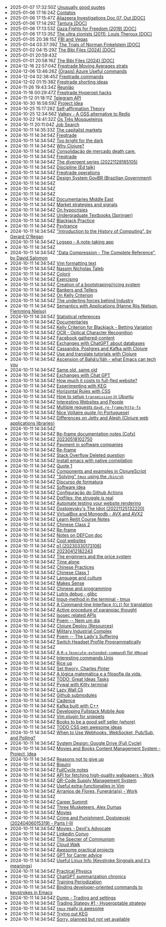 * 2025-01-07 17:32:50Z [Unusually good quotes](../88)
* 2025-01-06 17:16:24Z [Contatos](../96)
* 2025-01-06 17:15:47Z [Aljazeera Investigations Doc 07, Out [DOC]](../112)
* 2025-01-06 17:14:29Z [Tantura [DOC]](../160)
* 2025-01-06 17:13:53Z [Gaza Fights for Freedom (2019) [DOC]](../162)
* 2025-01-06 17:13:35Z [The ultra zionists (2011), Louis Theroux [DOC]](../161)
* 2025-01-05 20:38:15Z [FBI and Vegas](../170)
* 2025-01-04 03:37:39Z [The Trials of Norman Finkelstein [DOC]](../169)
* 2025-01-02 04:15:29Z [The Bibi Files (2024) [DOC]](../168)
* 2025-01-01 20:59:43Z [](../164)
* 2025-01-01 20:58:16Z [The Bibi Files (2024) [DOC]](../163)
* 2024-12-16 22:57:04Z [Freqtrade Moving Averages strats](../159)
* 2024-12-06 13:46:26Z [(Orasis) Azure Useful commands](../144)
* 2024-12-04 02:38:45Z [Freqtrade commands](../157)
* 2024-12-02 01:15:38Z [Freqtrade shorting ideas](../158)
* 2024-11-26 19:43:34Z [Reunião](../156)
* 2024-11-16 00:29:47Z [Freqtrade Hyperopt hacks](../155)
* 2024-11-12 01:18:11Z [Telegram API](../154)
* 2024-10-30 16:58:59Z [Project Idea](../153)
* 2024-10-25 15:17:28Z [Self-affirmation Theory](../152)
* 2024-10-25 12:34:56Z [Valkey - A OSS alternative to Redis](../151)
* 2024-10-22 14:41:32Z [Os Três Mosqueteiros ](../150)
* 2024-10-11 20:11:04Z [Job Search](../111)
* 2024-10-11 14:35:33Z [The capitalist markets](../34)
* 2024-10-11 14:34:54Z [Freqtrade](../91)
* 2024-10-11 14:34:54Z [Too bright for the dark](../85)
* 2024-10-11 14:34:54Z [Why Clojure?](../86)
* 2024-10-11 14:34:54Z [Consolidação de mercado death care.](../87)
* 2024-10-11 14:34:54Z [Freqtrade](../89)
* 2024-10-11 14:34:54Z [The divergent series (20221128185105)](../9)
* 2024-10-11 14:34:54Z [Discipline (Ed talk)](../90)
* 2024-10-11 14:34:54Z [Freqtrade operations](../92)
* 2024-10-11 14:34:54Z [Design System GovBR (Brazilian Government)](../93)
* 2024-10-11 14:34:54Z [](../94)
* 2024-10-11 14:34:54Z [](../95)
* 2024-10-11 14:34:54Z [](../97)
* 2024-10-11 14:34:54Z [Documentaries Middle East](../98)
* 2024-10-11 14:34:54Z [Market strategies and signals](../99)
* 2024-10-11 14:34:54Z [On hypocrisies](../79)
* 2024-10-11 14:34:54Z [Undergraduate Textbooks (Springer)](../68)
* 2024-10-11 14:34:54Z [Blackjack Practice](../75)
* 2024-10-11 14:34:54Z [Psytrance ](../74)
* 2024-10-11 14:34:54Z ["Introduction to the History of Computing", by Gerard O'Regan](../73)
* 2024-10-11 14:34:54Z [Logseq - A note-taking app](../72)
* 2024-10-11 14:34:54Z [](../71)
* 2024-10-11 14:34:54Z ["Data Compression - The Complete Reference", by David Salomon](../70)
* 2024-10-11 14:34:54Z [Vim formatting text](../7)
* 2024-10-11 14:34:54Z [Nassim Nicholas Taleb](../84)
* 2024-10-11 14:34:54Z [Colorir](../83)
* 2024-10-11 14:34:54Z [Exercising](../82)
* 2024-10-11 14:34:54Z [Creation of a bootstraping/ricing system](../67)
* 2024-10-11 14:34:54Z [Bankers and Tellers](../81)
* 2024-10-11 14:34:54Z [On Kelly Criterion](../80)
* 2024-10-11 14:34:54Z [The underling forces behind Industry](../8)
* 2024-10-11 14:34:54Z [Semantics with Applications (Hanne Riis Nielson, Flemming Nielso)](../69)
* 2024-10-11 14:34:54Z [Statistical references](../78)
* 2024-10-11 14:34:54Z [Documentaries](../77)
* 2024-10-11 14:34:54Z [Kelly Criterion for Blackjack - Betting Variation](../76)
* 2024-10-11 14:34:54Z [OCR - Optical Character Recognition](../66)
* 2024-10-11 14:34:54Z [Facebook gathered-content](../6)
* 2024-10-11 14:34:54Z [Exchanges with ChatGPT about databases](../60)
* 2024-10-11 14:34:54Z [Cassandra, Postgres and Kafka with Clojure](../61)
* 2024-10-11 14:34:54Z [Use and translate tutorials with Clojure](../62)
* 2024-10-11 14:34:54Z [Ascension of Bahá’u’lláh - what Emacs can tech you](../63)
* 2024-10-11 14:34:54Z [Same old, same old](../64)
* 2024-10-11 14:34:54Z [Exchanges with Chat GPT](../59)
* 2024-10-11 14:34:54Z [How much it costs to full-fled website?](../52)
* 2024-10-11 14:34:54Z [Experimenting with KEG](../5)
* 2024-10-11 14:34:54Z [Horizontal Rules with CSS](../50)
* 2024-10-11 14:34:54Z [How to setup `transmission` in Ubuntu](../51)
* 2024-10-11 14:34:54Z [Interesting Websites and People](../58)
* 2024-10-11 14:34:54Z [Multiple requests `day8.re-frame/http-fx`](../53)
* 2024-10-11 14:34:54Z [Nice Voltaire quote (in Portuguese)](../54)
* 2024-10-11 14:34:54Z [Differences on Jetty and Aleph (Clojure web applications libraries)](../55)
* 2024-10-11 14:34:54Z [](../56)
* 2024-10-11 14:34:54Z [Re-frame documentation notes (Cofx)](../49)
* 2024-10-11 14:34:54Z [20230518102750](../57)
* 2024-10-11 14:34:54Z [Payment in software companies](../48)
* 2024-10-11 14:34:54Z [Re-frame](../47)
* 2024-10-11 14:34:54Z [Stack Overflow Deleted question](../46)
* 2024-10-11 14:34:54Z [Install emacs with native compilation](../45)
* 2024-10-11 14:34:54Z [Quote 1](../43)
* 2024-10-11 14:34:54Z [Components and examples in ClojureScript](../42)
* 2024-10-11 14:34:54Z ["Solving" `tmux` using the `/bin/sh`](../24)
* 2024-10-11 14:34:54Z [Discurso de formatura](../33)
* 2024-10-11 14:34:54Z [Software Idea](../26)
* 2024-10-11 14:34:54Z [Configuração do Github Actions](../27)
* 2024-10-11 14:34:54Z [Dotfiles: the struggle is real](../28)
* 2024-10-11 14:34:54Z [Automate testing your website rendering](../29)
* 2024-10-11 14:34:54Z [Dostoievsky's The Idiot (20221125132220)](../3)
* 2024-10-11 14:34:54Z [VirtualBox and Mongodb - AVX and AVX2](../31)
* 2024-10-11 14:34:54Z [Learn Reitit Course Notes](../32)
* 2024-10-11 14:34:54Z [Chinese Class 2](../25)
* 2024-10-11 14:34:54Z [Re-frame](../41)
* 2024-10-11 14:34:54Z [Notes on DEFCon doc](../35)
* 2024-10-11 14:34:54Z [Cool websites](../37)
* 2024-10-11 14:34:54Z [p1 (20230330173106)](../38)
* 2024-10-11 14:34:54Z [20230412182243](../39)
* 2024-10-11 14:34:54Z [The enginners and the price system](../4)
* 2024-10-11 14:34:54Z [Time alone](../40)
* 2024-10-11 14:34:54Z [Chinese Practices](../20)
* 2024-10-11 14:34:54Z [Chinese Class 1](../22)
* 2024-10-11 14:34:54Z [Language and culture](../21)
* 2024-10-11 14:34:54Z [Makes Sense](../2)
* 2024-10-11 14:34:54Z [Chinese and programming](../19)
* 2024-10-11 14:34:54Z [Lutris debug - glibc](../18)
* 2024-10-11 14:34:54Z [Input-method in the terminal - tmux](../17)
* 2024-10-11 14:34:54Z [A Command-line Interface (`CLI`) for translation](../16)
* 2024-10-11 14:34:54Z [Active procedure of paranoiac thought ](../15)
* 2024-10-11 14:34:54Z [Isosec related APIs](../149)
* 2024-10-11 14:34:54Z [Poem -- Nem um dia](../148)
* 2024-10-11 14:34:54Z [Clojure Deploy (Resources)](../147)
* 2024-10-11 14:34:54Z [Military Industrial Complex](../146)
* 2024-10-11 14:34:54Z [Poem -- The Lady's Suffering](../145)
* 2024-10-11 14:34:54Z [Switch Headset Profile Programmatically ](../143)
* 2024-10-11 14:34:54Z [](../142)
* 2024-10-11 14:34:54Z [A `M-x` (`execute-extended-command`) for `XMonad`](../141)
* 2024-10-11 14:34:54Z [Interesting commands Unix](../140)
* 2024-10-11 14:34:54Z [Rice up](../139)
* 2024-10-11 14:34:54Z [Set theory, Charles Pinter](../138)
* 2024-10-11 14:34:54Z [A lógica matemática e a filosofia da vida.](../137)
* 2024-10-11 14:34:54Z [TODO: Great Ideas Tasks](../136)
* 2024-10-11 14:34:54Z [Pywal with Kitty terminal](../135)
* 2024-10-11 14:34:54Z [Lazy Wall Cli](../134)
* 2024-10-11 14:34:54Z [Github submodules](../133)
* 2024-10-11 14:34:54Z [Cadence](../132)
* 2024-10-11 14:34:54Z [Kafka built with C++](../131)
* 2024-10-11 14:34:54Z [Developing Fullstack Mobile App](../130)
* 2024-10-11 14:34:54Z [Vim plugin for snippets](../13)
* 2024-10-11 14:34:54Z [Books to be a good self seller (whore)](../129)
* 2024-10-11 14:34:54Z [TODO CSS pen awesome ideas](../128)
* 2024-10-11 14:34:54Z [When to Use Webhooks, WebSocket, Pub/Sub, and Polling?](../127)
* 2024-10-11 14:34:54Z [System Design: Google Drive (Full Cycle)](../126)
* 2024-10-11 14:34:54Z [Movies and Books Content Management System - Project, Idea](../125)
* 2024-10-11 14:34:54Z [Reasons not to give up](../124)
* 2024-10-11 14:34:54Z [Biquini](../123)
* 2024-10-11 14:34:54Z [FullCycle notes](../122)
* 2024-10-11 14:34:54Z [API for fetching high-quality wallpapers - Work](../121)
* 2024-10-11 14:34:54Z [QR-Code Supply Management System](../120)
* 2024-10-11 14:34:54Z [Useful extra-functionalies in Vim](../12)
* 2024-10-11 14:34:54Z [Arranjos de Flores, Funerária(s) - Work](../119)
* 2024-10-11 14:34:54Z [](../118)
* 2024-10-11 14:34:54Z [Career Summit](../117)
* 2024-10-11 14:34:54Z [Three Musketeers, Alex Dumas](../116)
* 2024-10-11 14:34:54Z [Movies](../115)
* 2024-10-11 14:34:54Z [Crime and Punishment, Dostoievski (20240406015319) - Parts I-III](../114)
* 2024-10-11 14:34:54Z [Movies - Devil's Advocate](../113)
* 2024-10-11 14:34:54Z [Linkedin Convo](../110)
* 2024-10-11 14:34:54Z [The Specter of Communism](../11)
* 2024-10-11 14:34:54Z [Cloud Walk ](../109)
* 2024-10-11 14:34:54Z [Awesome practical projects](../108)
* 2024-10-11 14:34:54Z [GPT for Carrer advice](../107)
* 2024-10-11 14:34:54Z [Useful Linux Info (Keystroke Singnals and it's meanings)](../106)
* 2024-10-11 14:34:54Z [Practical Physics](../105)
* 2024-10-11 14:34:54Z [ChatGPT summarization chronics](../104)
* 2024-10-11 14:34:54Z [Training Periodization](../103)
* 2024-10-11 14:34:54Z [Binding developer-oriented commands to keystrokes in Emacs](../102)
* 2024-10-11 14:34:54Z [Dump - Trading and settings](../101)
* 2024-10-11 14:34:54Z [Trading Stategy #1 - Hyperoptable strategy](../100)
* 2024-10-11 14:34:54Z [`tmux` really is awesome](../10)
* 2024-10-11 14:34:54Z [Trying out KEG](../1)
* 2024-10-11 14:34:54Z [Sorry, planned but not yet available](../0)
